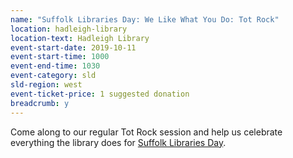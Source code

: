 ```yaml
---
name: "Suffolk Libraries Day: We Like What You Do: Tot Rock"
location: hadleigh-library
location-text: Hadleigh Library
event-start-date: 2019-10-11
event-start-time: 1000
event-end-time: 1030
event-category: sld
sld-region: west
event-ticket-price: 1 suggested donation
breadcrumb: y
---
```


Come along to our regular Tot Rock session and help us celebrate everything the library does for [Suffolk Libraries Day](/suffolk-libraries-day/).
